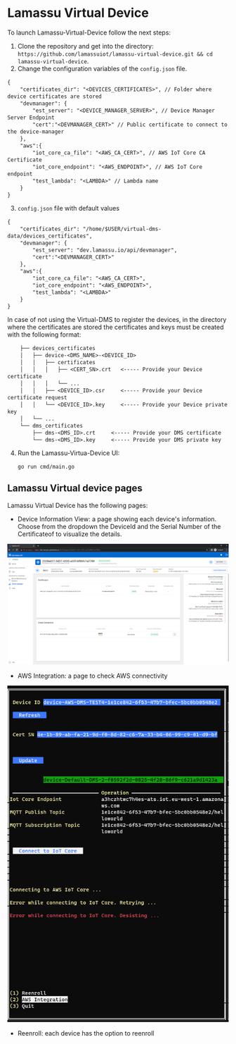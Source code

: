 # Lamassu Virtual Device

To launch Lamassu-Virtual-Device follow the next steps:

1. Clone the repository and get into the directory: `https://github.com/lamassuiot/lamassu-virtual-device.git && cd lamassu-virtual-device`.
2. Change the configuration variables of the `config.json` file.

```
{
    "certificates_dir": "<DEVICES_CERTIFICATES>", // Folder where device certificates are stored
    "devmanager": {
        "est_server": "<DEVICE_MANAGER_SERVER>", // Device Manager Server Endpoint
        "cert":"<DEVMANAGER_CERT>" // Public certificate to connect to the device-manager
    },
    "aws":{
        "iot_core_ca_file": "<AWS_CA_CERT>", // AWS IoT Core CA Certificate
        "iot_core_endpoint": "<AWS_ENDPOINT>", // AWS IoT Core endpoint
        "test_lambda": "<LAMBDA>" // Lambda name
    }
}

```
3. `config.json` file with default values

```
{
    "certificates_dir": "/home/$USER/virtual-dms-data/devices_certificates",
    "devmanager": {
        "est_server": "dev.lamassu.io/api/devmanager",
        "cert":"<DEVMANAGER_CERT>"
    },
    "aws":{
        "iot_core_ca_file": "<AWS_CA_CERT>",
        "iot_core_endpoint": "<AWS_ENDPOINT>",
        "test_lambda": "<LAMBDA>"
    }
}
```
In case of not using the Virtual-DMS to register the devices, in the directory where the certificates are stored the certificates and keys must be created with the following format:
```
    ├── devices_certificates
    │   ├── device-<DMS_NAME>-<DEVICE_ID>
    │   │   ├── certificates
    │   │   │   ├── <CERT_SN>.crt   <----- Provide your Device certificate
    │   │   │   └── ...
    │   │   ├── <DEVICE_ID>.csr     <----- Provide your Device certificate request
    │   │   └── <DEVICE_ID>.key     <----- Provide your Device private key
    │   └── ...
    └── dms_certificates
        ├── dms-<DMS_ID>.crt     <----- Provide your DMS certificate
        └── dms-<DMS_ID>.key     <----- Provide your DMS private key
```
4. Run the Lamassu-Virtua-Device UI:
    ```
    go run cmd/main.go
    ```

## Lamassu Virtual device pages

Lamassu Virtual Device has the following pages:

- Device Information View: a page showing each device's information. Choose from the dropdown the DeviceId and the Serial Number of the Certificateof to visualize the details.

![Device Information View](img/device-info.png)

- AWS Integration: a page to check AWS connectivity

![AWS](img/aws.png)

- Reenroll: each device has the option to reenroll



